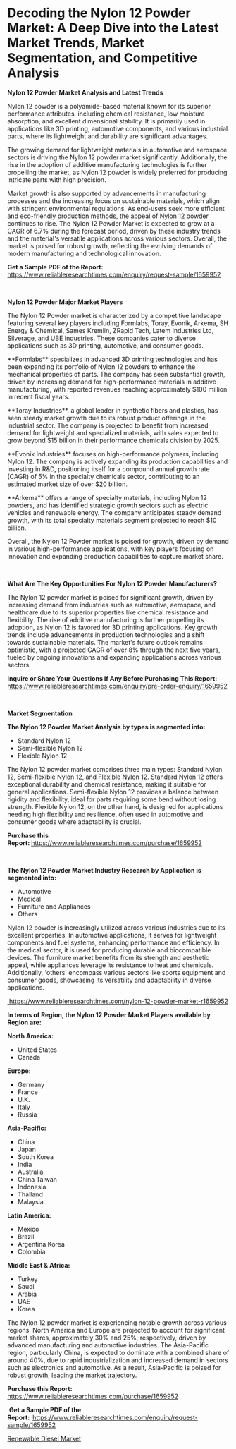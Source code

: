 <p><h1>Decoding the Nylon 12 Powder Market: A Deep Dive into the Latest Market Trends, Market Segmentation, and Competitive Analysis</h1></p><p><strong>Nylon 12 Powder Market Analysis and Latest Trends</strong></p>
<p><p>Nylon 12 powder is a polyamide-based material known for its superior performance attributes, including chemical resistance, low moisture absorption, and excellent dimensional stability. It is primarily used in applications like 3D printing, automotive components, and various industrial parts, where its lightweight and durability are significant advantages. </p><p>The growing demand for lightweight materials in automotive and aerospace sectors is driving the Nylon 12 powder market significantly. Additionally, the rise in the adoption of additive manufacturing technologies is further propelling the market, as Nylon 12 powder is widely preferred for producing intricate parts with high precision. </p><p>Market growth is also supported by advancements in manufacturing processes and the increasing focus on sustainable materials, which align with stringent environmental regulations. As end-users seek more efficient and eco-friendly production methods, the appeal of Nylon 12 powder continues to rise. The Nylon 12 Powder Market is expected to grow at a CAGR of 6.7% during the forecast period, driven by these industry trends and the material's versatile applications across various sectors. Overall, the market is poised for robust growth, reflecting the evolving demands of modern manufacturing and technological innovation.</p></p>
<p><strong>Get a Sample PDF of the Report:&nbsp;</strong> <a href="https://www.reliableresearchtimes.com/enquiry/request-sample/1659952?utm_campaign=2275&utm_medium=2&utm_source=Github&utm_content=ia&utm_term=01042025&utm_id=nylon-12-powder">https://www.reliableresearchtimes.com/enquiry/request-sample/1659952</a></p>
<p>&nbsp;</p>
<p><strong>Nylon 12 Powder Major Market Players</strong></p>
<p><p>The Nylon 12 Powder market is characterized by a competitive landscape featuring several key players including Formlabs, Toray, Evonik, Arkema, SH Energy & Chemical, Sames Kremlin, ZRapid Tech, Latem Industries Ltd, Silverage, and UBE Industries. These companies cater to diverse applications such as 3D printing, automotive, and consumer goods.</p><p>**Formlabs** specializes in advanced 3D printing technologies and has been expanding its portfolio of Nylon 12 powders to enhance the mechanical properties of parts. The company has seen substantial growth, driven by increasing demand for high-performance materials in additive manufacturing, with reported revenues reaching approximately $100 million in recent fiscal years.</p><p>**Toray Industries**, a global leader in synthetic fibers and plastics, has seen steady market growth due to its robust product offerings in the industrial sector. The company is projected to benefit from increased demand for lightweight and specialized materials, with sales expected to grow beyond $15 billion in their performance chemicals division by 2025.</p><p>**Evonik Industries** focuses on high-performance polymers, including Nylon 12. The company is actively expanding its production capabilities and investing in R&D, positioning itself for a compound annual growth rate (CAGR) of 5% in the specialty chemicals sector, contributing to an estimated market size of over $20 billion.</p><p>**Arkema** offers a range of specialty materials, including Nylon 12 powders, and has identified strategic growth sectors such as electric vehicles and renewable energy. The company anticipates steady demand growth, with its total specialty materials segment projected to reach $10 billion.</p><p>Overall, the Nylon 12 Powder market is poised for growth, driven by demand in various high-performance applications, with key players focusing on innovation and expanding production capabilities to capture market share.</p></p>
<p>&nbsp;</p>
<p><strong>What Are The Key Opportunities For Nylon 12 Powder Manufacturers?</strong></p>
<p><p>The Nylon 12 powder market is poised for significant growth, driven by increasing demand from industries such as automotive, aerospace, and healthcare due to its superior properties like chemical resistance and flexibility. The rise of additive manufacturing is further propelling its adoption, as Nylon 12 is favored for 3D printing applications. Key growth trends include advancements in production technologies and a shift towards sustainable materials. The market's future outlook remains optimistic, with a projected CAGR of over 8% through the next five years, fueled by ongoing innovations and expanding applications across various sectors.</p></p>
<p><strong>Inquire or Share Your Questions If Any Before Purchasing This Report:</strong> <a href="https://www.reliableresearchtimes.com/enquiry/pre-order-enquiry/1659952?utm_campaign=2275&utm_medium=2&utm_source=Github&utm_content=ia&utm_term=01042025&utm_id=nylon-12-powder">https://www.reliableresearchtimes.com/enquiry/pre-order-enquiry/1659952</a></p>
<p>&nbsp;</p>
<p><strong>Market Segmentation</strong></p>
<p><strong>The Nylon 12 Powder Market Analysis by types is segmented into:</strong></p>
<p><ul><li>Standard Nylon 12</li><li>Semi-flexible Nylon 12</li><li>Flexible Nylon 12</li></ul></p>
<p><p>The Nylon 12 powder market comprises three main types: Standard Nylon 12, Semi-flexible Nylon 12, and Flexible Nylon 12. Standard Nylon 12 offers exceptional durability and chemical resistance, making it suitable for general applications. Semi-flexible Nylon 12 provides a balance between rigidity and flexibility, ideal for parts requiring some bend without losing strength. Flexible Nylon 12, on the other hand, is designed for applications needing high flexibility and resilience, often used in automotive and consumer goods where adaptability is crucial.</p></p>
<p><strong>Purchase this Report:&nbsp;</strong><a href="https://www.reliableresearchtimes.com/purchase/1659952?utm_campaign=2275&utm_medium=2&utm_source=Github&utm_content=ia&utm_term=01042025&utm_id=nylon-12-powder">https://www.reliableresearchtimes.com/purchase/1659952</a></p>
<p>&nbsp;</p>
<p><strong>The Nylon 12 Powder Market Industry Research by Application is segmented into:</strong></p>
<p><ul><li>Automotive</li><li>Medical</li><li>Furniture and Appliances</li><li>Others</li></ul></p>
<p><p>Nylon 12 powder is increasingly utilized across various industries due to its excellent properties. In automotive applications, it serves for lightweight components and fuel systems, enhancing performance and efficiency. In the medical sector, it is used for producing durable and biocompatible devices. The furniture market benefits from its strength and aesthetic appeal, while appliances leverage its resistance to heat and chemicals. Additionally, 'others' encompass various sectors like sports equipment and consumer goods, showcasing its versatility and adaptability in diverse applications.</p></p>
<p><a href="https://www.reliableresearchtimes.com/nylon-12-powder-market-r1659952?utm_campaign=2275&utm_medium=2&utm_source=Github&utm_content=ia&utm_term=01042025&utm_id=nylon-12-powder">&nbsp;https://www.reliableresearchtimes.com/nylon-12-powder-market-r1659952</a></p>
<p><strong>In terms of Region, the Nylon 12 Powder Market Players available by Region are:</strong></p>
<p>
    <p> <strong> North America: </strong>
        <ul>
            <li>United States</li>
            <li>Canada</li>
        </ul>
        </p> 
    <p> <strong> Europe: </strong>
        <ul>
            <li>Germany</li>
            <li>France</li>
            <li>U.K.</li>
            <li>Italy</li>
            <li>Russia</li>
        </ul>
        </p> 
    <p> <strong> Asia-Pacific: </strong>
        <ul>
            <li>China</li>
            <li>Japan</li>
            <li>South Korea</li>
            <li>India</li>
            <li>Australia</li>
            <li>China Taiwan</li>
            <li>Indonesia</li>
            <li>Thailand</li>
            <li>Malaysia</li>
        </ul>
        </p> 
    <p> <strong> Latin America: </strong>
        <ul>
            <li>Mexico</li>
            <li>Brazil</li>
            <li>Argentina Korea</li>
            <li>Colombia</li>
        </ul>
        </p> 
    <p> <strong> Middle East & Africa: </strong>
        <ul>
            <li>Turkey</li>
            <li>Saudi</li>
            <li>Arabia</li>
            <li>UAE</li>
            <li>Korea</li>
        </ul>
    </p>
    </p>
<p><p>The Nylon 12 powder market is experiencing notable growth across various regions. North America and Europe are projected to account for significant market shares, approximately 30% and 25%, respectively, driven by advanced manufacturing and automotive industries. The Asia-Pacific region, particularly China, is expected to dominate with a combined share of around 40%, due to rapid industrialization and increased demand in sectors such as electronics and automotive. As a result, Asia-Pacific is poised for robust growth, leading the market trajectory.</p></p>
<p><strong>Purchase this Report: </strong><a href="https://www.reliableresearchtimes.com/purchase/1659952?utm_campaign=2275&utm_medium=2&utm_source=Github&utm_content=ia&utm_term=01042025&utm_id=nylon-12-powder">https://www.reliableresearchtimes.com/purchase/1659952</a></p>
<p>&nbsp;<strong>Get a Sample PDF of the Report:&nbsp;&nbsp;</strong><a href="https://www.reliableresearchtimes.com/enquiry/request-sample/1659952?utm_campaign=2275&utm_medium=2&utm_source=Github&utm_content=ia&utm_term=01042025&utm_id=nylon-12-powder">https://www.reliableresearchtimes.com/enquiry/request-sample/1659952</a></p>
<p><strong></strong></p>
<p><p><a href="https://github.com/DianaWilson796/Market-Research-Report-List-2/blob/main/renewable-diesel-market.md?utm_campaign=2275&utm_medium=2&utm_source=Github&utm_content=ia&utm_term=01042025&utm_id=nylon-12-powder">Renewable Diesel Market</a></p></p>